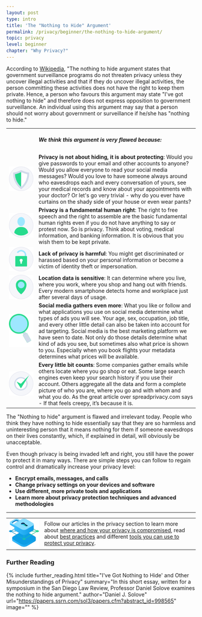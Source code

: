 ```yaml
---
layout: post
type: intro
title: 'The "Nothing to Hide" Argument'
permalink: /privacy/beginner/the-nothing-to-hide-argument/
topic: privacy
level: beginner
chapter: "Why Privacy?"
---
```


According to [Wikipedia](https://en.wikipedia.org/wiki/Nothing_to_hide_argument), "The nothing to hide argument states that government surveillance programs do not threaten privacy unless they uncover illegal activities and that if they do uncover illegal activities, the person committing these activities does not have the right to keep them private. Hence, a person who favours this argument may state "I've got nothing to hide" and therefore does not express opposition to government surveillance. An individual using this argument may say that a person should not worry about government or surveillance if he/she has "nothing to hide."

<table class="table table-borderless mb-4">
    <tbody>
    <tr>
        <td style="width: 65px;"></td>
        <td>
            <h5>We think this argument is very flawed because:</h5>
        </td>
    </tr>
    <tr>
        <td><img src="/assets/post_files/privacy/beginner/the-nothing-to-hide-argument/protecting.svg" alt="Privacy is not about hiding, it is about protecting"></td>
        <td>
            <strong>Privacy is not about hiding, it is about protecting</strong>: Would you give passwords to your email and other accounts to anyone? Would you allow everyone to read your social media messages? Would you love to have someone always around who eavesdrops each and every conversation of yours, see your medical records and know about your appointments with your doctor? Or let's go very trivial - why do you ever have curtains on the shady side of your house or even wear pants?
        </td>
    </tr>
    <tr>
        <td><img src="/assets/post_files/privacy/beginner/the-nothing-to-hide-argument/human.svg" alt="Privacy is a fundamental human right"></td>
        <td>
            <strong>Privacy is a fundamental human right</strong>: The right to free speech and the right to assemble are the basic fundamental human rights even if you do not have anything to say or protest now. So is privacy. Think about voting, medical information, and banking information. It is obvious that you wish them to be kept private.
        </td>
    </tr>
    <tr>
        <td><img src="/assets/post_files/privacy/beginner/the-nothing-to-hide-argument/lock.svg" alt="Lack of privacy is harmful"></td>
        <td>
            <strong>Lack of privacy is harmful</strong>: You might get discriminated or harassed based on your personal information or become a victim of identity theft or impersonation.
        </td>
    </tr>
    <tr>
        <td><img src="/assets/post_files/privacy/beginner/the-nothing-to-hide-argument/location.svg" alt="Location data is sensitive"></td>
        <td>
            <strong>Location data is sensitive</strong>: It can determine where you live, where you work, where you shop and hang out with friends. Every modern smartphone detects home and workplace just after several days of usage.
        </td>
    </tr>
    <tr>
        <td><img src="/assets/post_files/privacy/beginner/the-nothing-to-hide-argument/search.svg" alt="Social media gathers even more"></td>
        <td>
            <strong>Social media gathers even more</strong>: What you like or follow and what applications you use on social media determine what types of ads you will see. Your age, sex, occupation, job title, and every other little detail can also be taken into account for ad targeting. Social media is the best marketing platform we have seen to date. Not only do those details determine what kind of ads you see, but sometimes also what price is shown to you. Especially when you book flights your metadata determines what prices will be available.
        </td>
    </tr>
    <tr>
        <td><img src="/assets/post_files/privacy/beginner/the-nothing-to-hide-argument/check.svg" alt="Every little bit counts"></td>
        <td>
            <strong>Every little bit counts</strong>: Some companies gather emails while others locate where you go shop or eat. Some large search engines even keep your search history if you use their account. Others aggregate all the data and form a complete picture of who you are, where you go and with whom and what you do. As the great article over spreadprivacy.com says - If that feels creepy, it’s because it is.
        </td>
    </tr>
    </tbody>
</table>


The "Nothing to hide" argument is flawed and irrelevant today. People who think they have nothing to hide essentially say that they are so harmless and uninteresting person that it means nothing for them if someone eavesdrops on their lives constantly, which, if explained in detail, will obviously be unacceptable.

Even though privacy is being invaded left and right, you still have the power to protect it in many ways. There are simple steps you can follow to regain control and dramatically increase your privacy level:

 - **Encrypt emails, messages, and calls**
 - **Change privacy settings on your devices and software**
 - **Use different, more private tools and applications**
 - **Learn more about privacy protection techniques and advanced methodologies**

<hr class="mt-5 mb-5">

<table class="table table-borderless">
    <tbody>
    <tr>
        <td style="width: 80px;"><img src="/assets/post_files/privacy/beginner/the-nothing-to-hide-argument/privacy.svg" alt="Privacy"></td>
        <td>
            Follow our articles in the privacy section to learn more about <a href="{{ site.baseurl }}{% post_url /privacy/beginner/2023-02-01-your-phone-and-computer %}">where and how your privacy is compromised</a>, read about <a href="{{ site.baseurl }}{% post_url /privacy/beginner/2023-03-01-best-practices %}">best practices</a> and different <a href="{{ site.baseurl }}{% post_url /privacy/beginner/2023-04-01-tools-to-protect-your-privacy %}">tools you can use to protect your privacy</a>.
        </td>
    </tr>
    </tbody>
</table>


### Further Reading

{%
  include further_reading.html
  title="I've Got Nothing to Hide' and Other Misunderstandings of Privacy"
  summary="In this short essay, written for a symposium in the San Diego Law Review, Professor Daniel Solove examines the nothing to hide argument."
  author="Daniel J. Solove"
  url="https://papers.ssrn.com/sol3/papers.cfm?abstract_id=998565"
  image=""
%}

